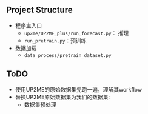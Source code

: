 ## Project Structure

- 程序主入口
    - `up2me/UP2ME_plus/run_forecast.py`： 推理
    - `run_pretrain.py`：预训练 
- 数据加载
    - `data_process/pretrain_dataset.py`

## ToDO

- 使用UP2ME的原始数据集先跑一遍，理解其workflow
- 替换UP2ME原始数据集为我们的数据集:
    - 数据集预处理

